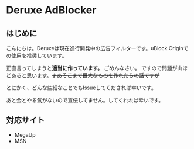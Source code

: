 # Deruxe AdBlocker
## はじめに
こんにちは。Deruxeは現在進行開発中の広告フィルターです。uBlock Originでの使用を推奨しています。

正直言ってしまうと**適当に作っています。** ごめんなさい。
ですので問題が山ほどあると思います。~~まあそこまで巨大なものを作れたらの話ですが~~

とにかく、どんな些細なことでもIssueしてくだされば幸いです。

あと金とやる気がないので宣伝してません。してくれれば幸いです。

## 対応サイト
- MegaUp
- MSN
